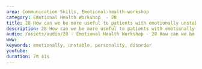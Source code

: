 ```yaml
---
area: Communication Skills, Emotional-health-workshop
category: Emotional Health Workshop  - 28
title: 28 How can we be more useful to patients with emotionally unstable personality disorder
description: 28 How can we be more useful to patients with emotionally unstable personality disorder. DBT. Consistency and boundaries. What are WE going to do about this?Dave Tomson
audio: /assets/audio/28 - Emotional Health Workshop - 28 How can we be more useful to patients with emotionally unstable personality disorder. Dave Tomson - MQ.mp3
www: 
keywords: emotionally, unstable, personality, disorder
youtube: 
duration: 7m 41s
--- 
```

